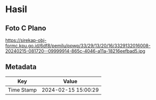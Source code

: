 # Hasil

## Foto C Plano

https://sirekap-obj-formc.kpu.go.id/6df8/pemilu/ppwp/33/29/13/20/16/3329132016008-20240215-081720--09999914-865c-4046-a11a-18216eefbad5.jpg


## Metadata

| Key        | Value               |
| ---------- | ------------------- |
| Time Stamp | 2024-02-15 15:00:29 |



